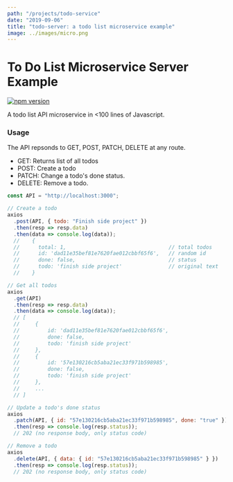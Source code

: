 ```yaml
---
path: "/projects/todo-service"
date: "2019-09-06"
title: "todo-server: a todo list microservice example"
image: ../images/micro.png
---
```


# To Do List Microservice Server Example
[![npm version](https://badge.fury.io/js/%40andrewsosa%2Ftodo-server.svg)](https://badge.fury.io/js/%40andrewsosa%2Ftodo-server)

A todo list API microservice in <100 lines of Javascript.


### Usage
The API repsonds to GET, POST, PATCH, DELETE at any route.

* GET: Returns list of all todos
* POST: Create a todo
* PATCH: Change a todo's done status.
* DELETE: Remove a todo.

```js
const API = "http://localhost:3000";

// Create a todo
axios
  .post(API, { todo: "Finish side project" })
  .then(resp => resp.data)
  .then(data => console.log(data));
  //    {
  //      total: 1,                                 // total todos
  //      id: 'dad11e35bef81e7620fae012cbbf65f6',   // random id
  //      done: false,                              // status
  //      todo: 'finish side project'               // original text
  //    }

// Get all todos
axios
  .get(API)
  .then(resp => resp.data)
  .then(data => console.log(data));
  // [
  //     {
  //         id: 'dad11e35bef81e7620fae012cbbf65f6',
  //         done: false,
  //         todo: 'finish side project'
  //     },
  //     {
  //         id: '57e130216cb5aba21ec33f971b598985',
  //         done: false,
  //         todo: 'finish side project'
  //     },
  //     ...
  // ]

// Update a todo's done status
axios
  .patch(API, { id: "57e130216cb5aba21ec33f971b598985", done: "true" })
  .then(resp => console.log(resp.status));
  // 202 (no response body, only status code)

// Remove a todo
axios
  .delete(API, { data: { id: "57e130216cb5aba21ec33f971b598985" } })
  .then(resp => console.log(resp.status));
  // 202 (no response body, only status code)

```
